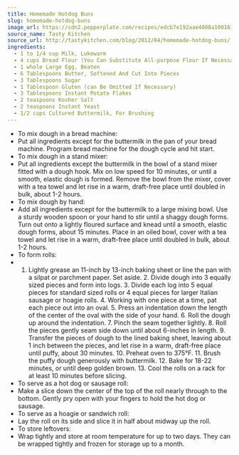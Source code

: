 ```yaml
---
title: Homemade Hotdog Buns
slug: homemade-hotdog-buns
image_url: https://cdn2.pepperplate.com/recipes/edcb7e192aae4008a10016130d48de02.jpg
source_name: Tasty Kitchen
source_url: http://tastykitchen.com/blog/2012/04/homemade-hotdog-buns/
ingredients:
  - 1 to 1/4 cup Milk, Lukewarm
  - 4 cups Bread Flour (You Can Substitute All-purpose Flour If Necessary.)
  - 1 whole Large Egg, Beaten
  - 6 Tablespoons Butter, Softened And Cut Into Pieces
  - 3 Tablespoons Sugar
  - 1 Tablespoon Gluten (can Be Omitted If Necessary)
  - 3 Tablespoons Instant Potato Flakes
  - 2 teaspoons Kosher Salt
  - 2 teaspoons Instant Yeast
  - 1/2 cups Cultured Buttermilk, For Brushing
---
```


* To mix dough in a bread machine:
* Put all ingredients except for the buttermilk in the pan of your bread machine. Program bread machine for the dough cycle and hit start.
* To mix dough in a stand mixer:
* Put all ingredients except the buttermilk in the bowl of a stand mixer fitted with a dough hook. Mix on low speed for 10 minutes, or until a smooth, elastic dough is formed. Remove the bowl from the mixer, cover with a tea towel and let rise in a warm, draft-free place until doubled in bulk, about 1-2 hours.
* To mix dough by hand:
* Add all ingredients except for the buttermilk to a large mixing bowl. Use a sturdy wooden spoon or your hand to stir until a shaggy dough forms. Turn out onto a lightly floured surface and knead until a smooth, elastic dough forms, about 15 minutes. Place in an oiled bowl, cover with a tea towel and let rise in a warm, draft-free place until doubled in bulk, about 1-2 hours.
* To form rolls:
* 1. Lightly grease an 11-inch by 13-inch baking sheet or line the pan with a silpat or parchment paper. Set aside. 2. Divide dough into 3 equally sized pieces and form into logs. 3. Divide each log into 5 equal pieces for standard sized rolls or 4 equal pieces for larger Italian sausage or hoagie rolls. 4. Working with one piece at a time, pat each piece out into an oval. 5. Press an indentation down the length of the center of the oval with the side of your hand. 6. Roll the dough up around the indentation. 7. Pinch the seam together lightly. 8. Roll the pieces gently seam side down until about 6-inches in length. 9. Transfer the pieces of dough to the lined baking sheet, leaving about 1 inch between the pieces, and let rise in a warm, draft-free place until puffy, about 30 minutes. 10. Preheat oven to 375°F. 11. Brush the puffy dough generously with buttermilk. 12. Bake for 18-22 minutes, or until deep golden brown. 13. Cool the rolls on a rack for at least 10 minutes before slicing.
* To serve as a hot dog or sausage roll:
* Make a slice down the center of the top of the roll nearly through to the bottom. Gently pry open with your fingers to hold the hot dog or sausage.
* To serve as a hoagie or sandwich roll:
* Lay the roll on its side and slice it in half about midway up the roll.
* To store leftovers:
* Wrap tightly and store at room temperature for up to two days. They can be wrapped tightly and frozen for storage up to a month.
